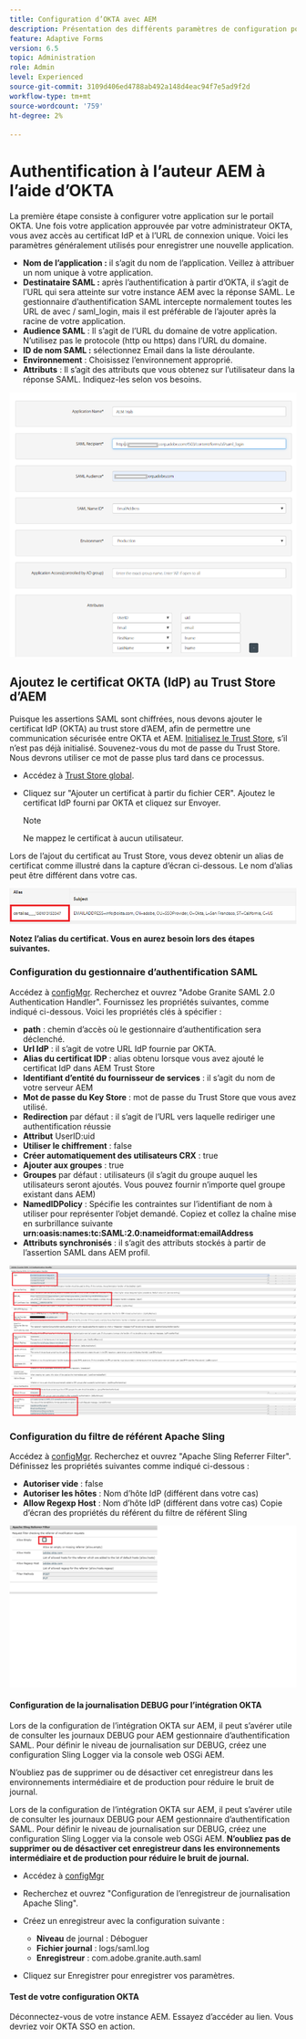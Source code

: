 ```yaml
---
title: Configuration d’OKTA avec AEM
description: Présentation des différents paramètres de configuration pour l’utilisation de l’authentification unique à l’aide des données d’identification
feature: Adaptive Forms
version: 6.5
topic: Administration
role: Admin
level: Experienced
source-git-commit: 3109d406ed4788ab492a148d4eac94f7e5ad9f2d
workflow-type: tm+mt
source-wordcount: '759'
ht-degree: 2%

---
```



# Authentification à l’auteur AEM à l’aide d’OKTA

La première étape consiste à configurer votre application sur le portail OKTA. Une fois votre application approuvée par votre administrateur OKTA, vous avez accès au certificat IdP et à l’URL de connexion unique. Voici les paramètres généralement utilisés pour enregistrer une nouvelle application.

* **Nom de l’application :** il s’agit du nom de l’application. Veillez à attribuer un nom unique à votre application.
* **Destinataire SAML :** après l’authentification à partir d’OKTA, il s’agit de l’URL qui sera atteinte sur votre instance AEM avec la réponse SAML. Le gestionnaire d’authentification SAML intercepte normalement toutes les URL de avec / saml_login, mais il est préférable de l’ajouter après la racine de votre application.
* **Audience SAML** : Il s’agit de l’URL du domaine de votre application. N’utilisez pas le protocole (http ou https) dans l’URL du domaine.
* **ID de nom SAML :** sélectionnez Email dans la liste déroulante.
* **Environnement** : Choisissez l’environnement approprié.
* **Attributs** : Il s’agit des attributs que vous obtenez sur l’utilisateur dans la réponse SAML. Indiquez-les selon vos besoins.


![okta-application](assets/okta-app-settings-blurred.PNG)


## Ajoutez le certificat OKTA (IdP) au Trust Store d’AEM

Puisque les assertions SAML sont chiffrées, nous devons ajouter le certificat IdP (OKTA) au trust store d’AEM, afin de permettre une communication sécurisée entre OKTA et AEM.
[Initialisez le Trust Store](http://localhost:4502/libs/granite/security/content/truststore.html), s’il n’est pas déjà initialisé.
Souvenez-vous du mot de passe du Trust Store. Nous devrons utiliser ce mot de passe plus tard dans ce processus.

* Accédez à [Trust Store global](http://localhost:4502/libs/granite/security/content/truststore.html).
* Cliquez sur &quot;Ajouter un certificat à partir du fichier CER&quot;. Ajoutez le certificat IdP fourni par OKTA et cliquez sur Envoyer.

   >[!NOTE]
   >
   >Ne mappez le certificat à aucun utilisateur.

Lors de l’ajout du certificat au Trust Store, vous devez obtenir un alias de certificat comme illustré dans la capture d’écran ci-dessous. Le nom d’alias peut être différent dans votre cas.

![Certificate-alias](assets/cert-alias.PNG)

**Notez l’alias du certificat. Vous en aurez besoin lors des étapes suivantes.**

### Configuration du gestionnaire d’authentification SAML

Accédez à [configMgr](http://localhost:4502/system/console/configMgr).
Recherchez et ouvrez &quot;Adobe Granite SAML 2.0 Authentication Handler&quot;.
Fournissez les propriétés suivantes, comme indiqué ci-dessous.
Voici les propriétés clés à spécifier :

* **path**  : chemin d’accès où le gestionnaire d’authentification sera déclenché.
* **Url IdP** : il s’agit de votre URL IdP fournie par OKTA.
* **Alias du certificat IDP** : alias obtenu lorsque vous avez ajouté le certificat IdP dans AEM Trust Store
* **Identifiant d’entité du fournisseur de services** : il s’agit du nom de votre serveur AEM
* **Mot de passe du Key Store** : mot de passe du Trust Store que vous avez utilisé.
* **Redirection** par défaut : il s’agit de l’URL vers laquelle rediriger une authentification réussie
* **Attribut** UserID:uid
* **Utiliser le chiffrement** : false
* **Créer automatiquement des utilisateurs CRX** : true
* **Ajouter aux groupes** : true
* **Groupes** par défaut : utilisateurs (il s’agit du groupe auquel les utilisateurs seront ajoutés. Vous pouvez fournir n’importe quel groupe existant dans AEM)
* **NamedIDPolicy** : Spécifie les contraintes sur l’identifiant de nom à utiliser pour représenter l’objet demandé. Copiez et collez la chaîne mise en surbrillance suivante **urn:oasis:names:tc:SAML:2.0:nameidformat:emailAddress**
* **Attributs synchronisés**  : il s’agit des attributs stockés à partir de l’assertion SAML dans AEM profil.

![saml-authentication-handler](assets/saml-authentication-settings-blurred.PNG)

### Configuration du filtre de référent Apache Sling

Accédez à [configMgr](http://localhost:4502/system/console/configMgr).
Recherchez et ouvrez &quot;Apache Sling Referrer Filter&quot;. Définissez les propriétés suivantes comme indiqué ci-dessous :

* **Autoriser vide** : false
* **Autoriser les hôtes** : Nom d’hôte IdP (différent dans votre cas)
* **Allow Regexp Host** : Nom d’hôte IdP (différent dans votre cas) Copie d’écran des propriétés du référent du filtre de référent Sling

![referrer-filter](assets/okta-referrer.png)

#### Configuration de la journalisation DEBUG pour l’intégration OKTA

Lors de la configuration de l’intégration OKTA sur AEM, il peut s’avérer utile de consulter les journaux DEBUG pour AEM gestionnaire d’authentification SAML. Pour définir le niveau de journalisation sur DEBUG, créez une configuration Sling Logger via la console web OSGi AEM.

N’oubliez pas de supprimer ou de désactiver cet enregistreur dans les environnements intermédiaire et de production pour réduire le bruit de journal.

Lors de la configuration de l’intégration OKTA sur AEM, il peut s’avérer utile de consulter les journaux DEBUG pour AEM gestionnaire d’authentification SAML. Pour définir le niveau de journalisation sur DEBUG, créez une configuration Sling Logger via la console web OSGi AEM.
**N’oubliez pas de supprimer ou de désactiver cet enregistreur dans les environnements intermédiaire et de production pour réduire le bruit de journal.**
* Accédez à [configMgr](http://localhost:4502/system/console/configMgr)

* Recherchez et ouvrez &quot;Configuration de l’enregistreur de journalisation Apache Sling&quot;.
* Créez un enregistreur avec la configuration suivante :
   * **Niveau** de journal : Déboguer
   * **Fichier journal** : logs/saml.log
   * **Enregistreur** : com.adobe.granite.auth.saml
* Cliquez sur Enregistrer pour enregistrer vos paramètres.



#### Test de votre configuration OKTA

Déconnectez-vous de votre instance AEM. Essayez d’accéder au lien. Vous devriez voir OKTA SSO en action.
